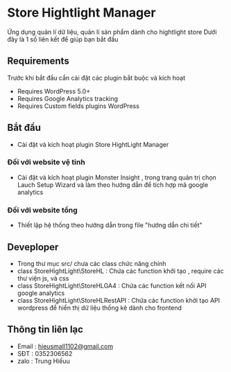 # Store Hightlight Manager
Ứng dụng quản lí dữ liệu, quản lí sản phẩm dành cho hightlight store
Dưới đây là 1 số liên kết để giúp bạn bắt đầu

## Requirements
Trước khi bắt đầu cần cài đặt các plugin bắt buộc và kích hoạt

- Requires WordPress 5.0+
- Requires Google Analytics tracking
- Requires Custom fields plugins WordPress

## Bắt đầu
- Cài đặt và kích hoạt plugin Store HightLight Manager

### Đối với website vệ tinh

- Cài đặt và kích hoạt plugin Monster Insight , trong trang quản trị chọn Lauch Setup Wizard và làm theo hướng dẫn để tích hợp mã google analytics

### Đối với website tổng

- Thiết lập hệ thống theo hướng dẫn trong file "hướng dẫn chi tiết"

## Deveploper

- Trong thư mục src/ chưa các class chức năng chính
- class StoreHightLight\StoreHL : Chứa các function khởi tạo , require các thư viện js, và css
- class StoreHightLight\StoreHLGA4 : Chứa các function kết nối API google analytics
- class StoreHightLight\StoreHLRestAPI : Chứa các function khởi tạo API wordpress để hiển thị dữ liệu thống kê dành cho frontend 

## Thông tin liên lạc

- Email : hieusmall1102@gmail.com
- SĐT : 0352306562
- zalo : Trung Hiếuu